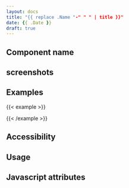 ```yaml
---
layout: docs
title: "{{ replace .Name "-" " " | title }}"
date: {{ .Date }}
draft: true
---
```


## Component name

## screenshots

## Examples

{{< example >}}
<div class="myclass">
</div>
{{< /example >}}

## Accessibility

## Usage

## Javascript attributes
